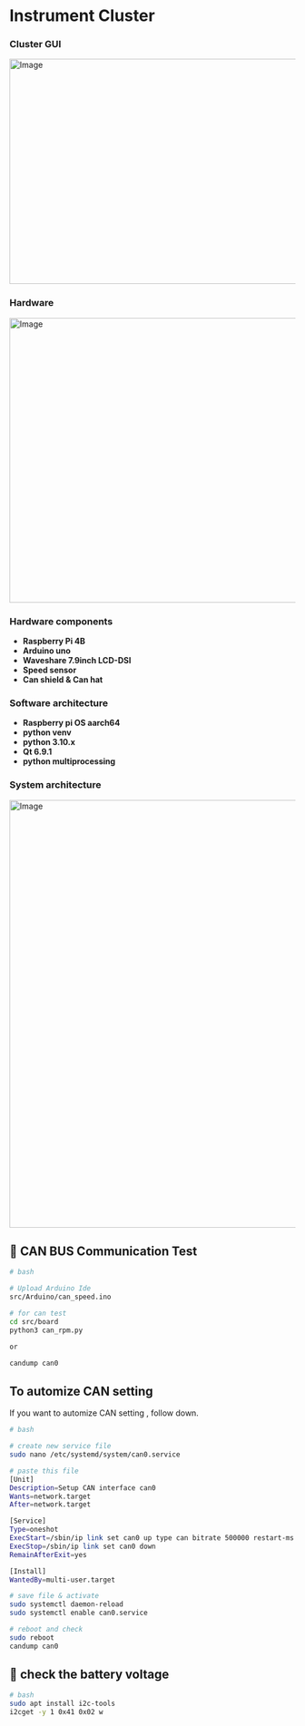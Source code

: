 <!-- cluster 부분 -->
# Instrument Cluster

### Cluster GUI
<!-- <p align="center"> -->
<img width="1276" height="397" alt="Image" src="https://github.com/user-attachments/assets/7978a139-d85e-47fb-96e7-0c468c9e55b5" />
<!-- </p> -->

### Hardware
<!-- <p align="center"> -->
<img width="630" height="502" alt="Image" src="https://github.com/user-attachments/assets/75017de1-eb9d-4e1a-8a69-e72a90c90cb2" />
<!-- </p> -->

### Hardware components
- **Raspberry Pi 4B**
- **Arduino uno**
- **Waveshare 7.9inch LCD-DSI**
- **Speed sensor**
- **Can shield & Can hat**

### Software architecture
 - **Raspberry pi OS aarch64**
 - **python venv**
 - **python 3.10.x**
 - **Qt 6.9.1**
  - **python multiprocessing**

### System architecture
<!-- 동민이형꺼 받아서 변경  -->
<img width="1264" height="754" alt="Image" src="https://github.com/user-attachments/assets/8711852e-1a17-4f99-919e-a4552924e7db" />


## 🔗 CAN BUS Communication Test

```bash
# bash

# Upload Arduino Ide
src/Arduino/can_speed.ino

# for can test
cd src/board
python3 can_rpm.py 

or 

candump can0
```

## To automize CAN setting 
If you want to automize CAN setting , follow down.
```bash
# bash

# create new service file
sudo nano /etc/systemd/system/can0.service 
```
```bash
# paste this file 
[Unit]
Description=Setup CAN interface can0
Wants=network.target
After=network.target

[Service]
Type=oneshot
ExecStart=/sbin/ip link set can0 up type can bitrate 500000 restart-ms 100
ExecStop=/sbin/ip link set can0 down
RemainAfterExit=yes

[Install]
WantedBy=multi-user.target
```
```bash
# save file & activate
sudo systemctl daemon-reload
sudo systemctl enable can0.service
```
```bash
# reboot and check 
sudo reboot
candump can0
```


## 🔋 check the battery voltage
```bash
# bash
sudo apt install i2c-tools
i2cget -y 1 0x41 0x02 w
```
